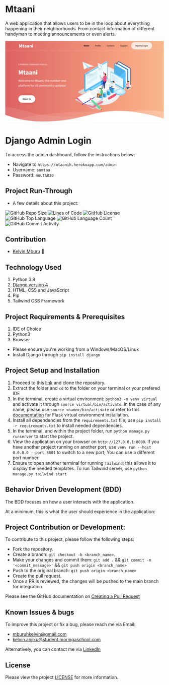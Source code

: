 # Mtaani
A web application that allows users to be in the loop about everything happening in their neighborhoods. From contact information of different handyman to meeting announcements or even alerts.


![Site Screenshot](theme/static/images/Mtaani.png)

# Django Admin Login
To access the admin dashboard, follow the instructions below:

* Navigate to `https://mtaanih.herokuapp.com/admin`
* Username: `sumtaa`
* Password: `muut&830`

## Project Run-Through
* A few details about this project:

![GitHub Repo Size](https://img.shields.io/github/repo-size/kelvinmburu/mtaani)
![Lines of Code](https://img.shields.io/tokei/lines/github/kelvinmburu/mtaani)
![GitHub License](https://img.shields.io/github/license/kelvinmburu/mtaani)
![GitHub Top Language](https://img.shields.io/github/languages/top/kelvinmburu/mtaani)
![GitHub Language Count](https://img.shields.io/github/languages/count/kelvinmburu/mtaani)
![GitHub Commit Activity](https://img.shields.io/github/commit-activity/w/kelvinmburu/mtaani)

## Contribution
- [Kelvin Mburu](https://github.com/kelvinmburu) 📖

## Technology Used

1. Python 3.8
2. [Django version 4](https://docs.djangoproject.com/en/4.0/)
3. HTML, CSS and JavaScript
4. Pip
5. Tailwind CSS Framework
## Project Requirements & Prerequisites

1. IDE of Choice
2. Python3
3. Browser

* Please ensure you're working from a Windows/MacOS/Linux
* Install Django through `pip install django`

## Project Setup and Installation

1. Proceed to this [link](https://github.com/kelvinmburu/mtaani.git) and clone the repository.
2. Extract the folder and `cd` to the folder on your terminal or your prefered IDE
3. In the terminal, create a virtual environment: `python3 -m venv virtual` and activate it through `source virtual/bin/activate`. In the case of any name, please use `source <name>/bin/activate` or refer to this [documentation](https://stackoverflow.com/questions/31252791/flask-importerror-no-module-named-flask) for Flask virtual environment installation.
4. Install all dependencies from the `requirements.txt` file; use `pip install -r requirements.txt` to install needed dependencies.
6. In the terminal, and within the project folder, run `python manage.py runserver` to start the project.
7. View the application on your browser on `http://127.0.0.1:8000`. If you have another project running on another port, use `venv run --host 0.0.0.0 --port 8001` to switch to a new port; You can use a different port number.
8. Ensure to open another terminal for running `Tailwind`; this allows it to display the needed templates. To run Tailwind server, use `python manage.py tailwind start`

## Behavior Driven Development (BDD)

The BDD focuses on how a user interacts with the application.

At a minimum, this is what the user should experience in the application:


## Project Contribution or Development:

To contribute to this project, please follow the following steps:
* Fork the repository.
* Create a branch: `git checkout -b <branch_name>`.
* Make your changes and commit them: `git add .` && `git commit -m '<commit_message>'` && `git push origin <branch_name>`
* Push to the original branch: `git push origin <branch_name>`
* Create the pull request.
* Once a PR is reviewed, the changes will be pushed to the main branch for integration.

Please see the GitHub documentation on [Creating a Pull Request](https://help.github.com/en/github/collaborating-with-issues-and-pull-requests/creating-a-pull-request)

## Known Issues & bugs

To improve this project or fix a bug, please reach me via Email:
* [mburuhkelvin@gmail.com](mailto:mburuhkelvin@gmail.com)
* [kelvin.anjiku@student.moringaschool.com](mailto:kelvin.anjiku@student.moringaschool.com)

Alternatively, you can contact me via [LinkedIn](https://www.linkedin.com/in/kelvin-m-560a25135/)

## License

Please view the project [LICENSE](LICENSE) for more information.